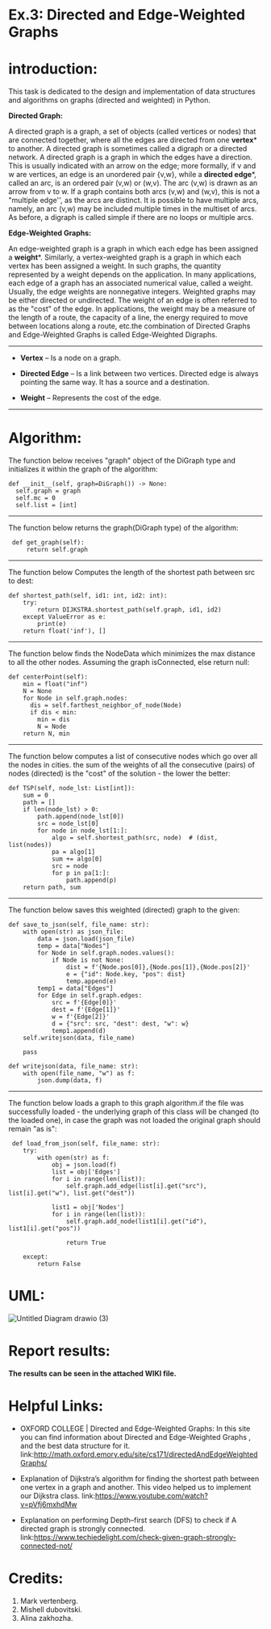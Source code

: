 # Ex.3: Directed and Edge-Weighted Graphs
# introduction:
This task is dedicated to the design and implementation of data structures and algorithms on graphs (directed and weighted) in Python.

**Directed Graph:**

A directed graph is a graph, a set of objects (called vertices or nodes) that are connected together, where all the edges are directed from one **vertex*** to another. A directed graph is sometimes called a digraph or a directed network. A directed graph is a graph in which the edges have a direction. This is usually indicated with an arrow on the edge; more formally, if v and w are vertices, an edge is an unordered pair {v,w}, while a **directed edge***, called an arc, is an ordered pair (v,w) or (w,v). The arc (v,w) is drawn as an arrow from v to w. If a graph contains both arcs (v,w) and (w,v), this is not a "multiple edge'', as the arcs are distinct. It is possible to have multiple arcs, namely, an arc (v,w) may be included multiple times in the multiset of arcs. As before, a digraph is called simple if there are no loops or multiple arcs.

**Edge-Weighted Graphs:**

An edge-weighted graph is a graph in which each edge has been assigned a **weight***. Similarly, a vertex-weighted graph is a graph in which each vertex has been assigned a weight. In such graphs, the quantity represented by a weight depends on the application. In many applications, each edge of a graph has an associated numerical value, called a weight. Usually, the edge weights are nonnegative integers. Weighted graphs may be either directed or undirected. The weight of an edge is often referred to as the "cost" of the edge. In applications, the weight may be a measure of the length of a route, the capacity of a line, the energy required to move between locations along a route, etc.the combination of Directed Graphs and Edge-Weighted Graphs is called Edge-Weighted Digraphs.

______________________________________________________________________________________________________________________________________________________________________________
- **Vertex** – Is a node on a graph. 

- **Directed Edge** – Is a link between two vertices. Directed edge is always pointing the same way. It has a source and a destination. 

- **Weight** – Represents the cost of the edge.
______________________________________________________________________________________________________________________________________________________________________________

# Algorithm:

The function below receives "graph" object of the DiGraph type and initializes it within the graph of the algorithm:

    def __init__(self, graph=DiGraph()) -> None:
      self.graph = graph
      self.mc = 0
      self.list = [int]
    
_________________________________________________________________________________________________________________________________________________________________________________
The function below returns the graph(DiGraph type) of the algorithm:

     def get_graph(self):
         return self.graph
    
_________________________________________________________________________________________________________________________________________________________________________________
The function below Computes the length of the shortest path between src to dest:

    def shortest_path(self, id1: int, id2: int):
        try:
            return DIJKSTRA.shortest_path(self.graph, id1, id2)
        except ValueError as e:
            print(e)
        return float('inf'), []
    
_________________________________________________________________________________________________________________________________________________________________________________ 
The function below finds the NodeData which minimizes the max distance to all the other nodes. Assuming the graph isConnected, else return null:

    def centerPoint(self):
        min = float("inf")
        N = None
        for Node in self.graph.nodes:
          dis = self.farthest_neighbor_of_node(Node)
          if dis < min:
            min = dis
            N = Node
        return N, min
    
_________________________________________________________________________________________________________________________________________________________________________________ 
The function below computes a list of consecutive nodes which go over all the nodes in cities.
the sum of the weights of all the consecutive (pairs) of nodes (directed) is the "cost" of the solution - the lower the better:

    def TSP(self, node_lst: List[int]):
        sum = 0
        path = []
        if len(node_lst) > 0:
            path.append(node_lst[0])
            src = node_lst[0]
            for node in node_lst[1:]:
                algo = self.shortest_path(src, node)  # (dist, list(nodes))
                pa = algo[1]
                sum += algo[0]
                src = node
                for p in pa[1:]:
                    path.append(p)
        return path, sum
    
_________________________________________________________________________________________________________________________________________________________________________________
The function below saves this weighted (directed) graph to the given:

    def save_to_json(self, file_name: str):
        with open(str) as json_file:
            data = json.load(json_file)
            temp = data["Nodes"]
            for Node in self.graph.nodes.values():
                if Node is not None:
                    dist = f'{Node.pos[0]},{Node.pos[1]},{Node.pos[2]}'
                    e = {"id": Node.key, "pos": dist}
                    temp.append(e)
            temp1 = data["Edges"]
            for Edge in self.graph.edges:
                src = f'{Edge[0]}'
                dest = f'{Edge[1]}'
                w = f'{Edge[2]}'
                d = {"src": src, "dest": dest, "w": w}
                temp1.append(d)
        self.writejson(data, file_name)

        pass

    def writejson(data, file_name: str):
        with open(file_name, "w") as f:
            json.dump(data, f)

_________________________________________________________________________________________________________________________________________________________________________________ 
The function below loads a graph to this graph algorithm.if the file was successfully loaded - the underlying graph of this class will be changed (to the loaded one), in case the graph was not loaded the original graph should remain "as is":
    
     def load_from_json(self, file_name: str):
        try:
            with open(str) as f:
                obj = json.load(f)
                list = obj['Edges']
                for i in range(len(list)):
                    self.graph.add_edge(list[i].get("src"), list[i].get("w"), list.get("dest"))

                list1 = obj['Nodes']
                for i in range(len(list)):
                    self.graph.add_node(list1[i].get("id"), list1[i].get("pos"))

                    return True

        except:
            return False

 # UML:
![Untitled Diagram drawio (3)](https://user-images.githubusercontent.com/93255163/147592154-54adfe2f-5316-47ff-8d14-fc93b215339d.png)

# Report results:
**The results can be seen in the attached WIKI file.**

# Helpful Links:

- OXFORD COLLEGE | Directed and Edge-Weighted Graphs: 
In this site you can find information about Directed and Edge-Weighted Graphs , and the best data structure for it.
    link:http://math.oxford.emory.edu/site/cs171/directedAndEdgeWeightedGraphs/

- Explanation of Dijkstra’s algorithm for finding the shortest path between one vertex in a graph and another.
This video helped us to implement our Dijkstra class.
    link:https://www.youtube.com/watch?v=pVfj6mxhdMw

- Explanation on performing Depth–first search (DFS) to check if A directed graph is strongly connected.
    link:https://www.techiedelight.com/check-given-graph-strongly-connected-not/

# Credits:
1. Mark vertenberg.
2. Mishell dubovitski.
3. Alina zakhozha.

